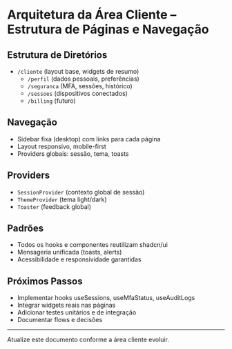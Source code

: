 # Arquitetura da Área Cliente – Estrutura de Páginas e Navegação

## Estrutura de Diretórios

- `/cliente` (layout base, widgets de resumo)
  - `/perfil` (dados pessoais, preferências)
  - `/seguranca` (MFA, sessões, histórico)
  - `/sessoes` (dispositivos conectados)
  - `/billing` (futuro)

## Navegação

- Sidebar fixa (desktop) com links para cada página
- Layout responsivo, mobile-first
- Providers globais: sessão, tema, toasts

## Providers

- `SessionProvider` (contexto global de sessão)
- `ThemeProvider` (tema light/dark)
- `Toaster` (feedback global)

## Padrões

- Todos os hooks e componentes reutilizam shadcn/ui
- Mensageria unificada (toasts, alerts)
- Acessibilidade e responsividade garantidas

## Próximos Passos

- Implementar hooks useSessions, useMfaStatus, useAuditLogs
- Integrar widgets reais nas páginas
- Adicionar testes unitários e de integração
- Documentar flows e decisões

---

Atualize este documento conforme a área cliente evoluir.
